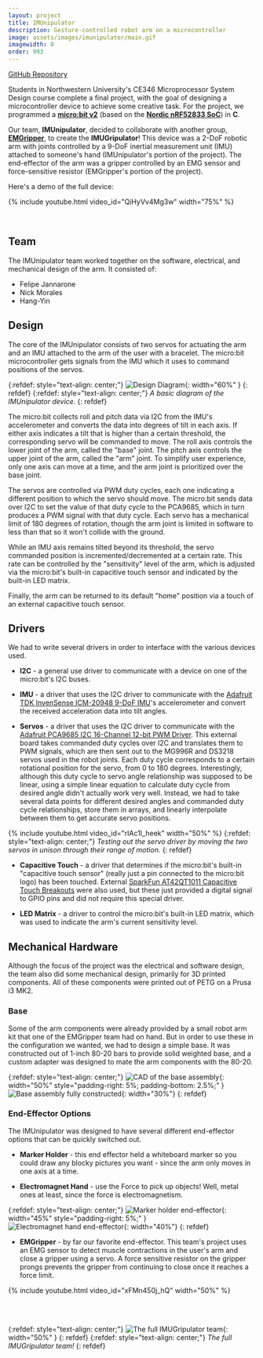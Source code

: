 ```yaml
---
layout: project
title: IMUnipulator
description: Gesture-controlled robot arm on a microcontroller
image: assets/images/imunipulator/main.gif
imagewidth: 0
order: 993
---
```


[GitHub Repository](https://github.com/hang-yin/IMUnipulator)

Students in Northwestern University's CE346 Microprocessor System Design course complete a final project, with the goal of designing a microcontroller device to achieve some creative task. For the project, we programmed a [**micro:bit v2**](https://tech.microbit.org/hardware/2-0-revision/) (based on the [**Nordic nRF52833 SoC**](https://www.nordicsemi.com/Products/nRF52833)) in **C**.

Our team, **IMUnipulator**, decided to collaborate with another group, [**EMGripper**](https://github.com/katie-hughes/emgripper), to create the **IMUGripulator**! This device was a 2-DoF robotic arm with joints controlled by a 9-DoF inertial measurement unit (IMU) attached to someone's hand (IMUnipulator's portion of the project). The end-effector of the arm was a gripper controlled by an EMG sensor and force-sensitive resistor (EMGripper's portion of the project).

Here's a demo of the full device:

{% include youtube.html video_id="QiHyVv4Mg3w" width="75%" %}

<br>

## Team
The IMUnipulator team worked together on the software, electrical, and mechanical design of the arm. It consisted of:
- Felipe Jannarone
- Nick Morales
- Hang-Yin

## Design
The core of the IMUnipulator consists of two servos for actuating the arm and an IMU attached to the arm of the user with a bracelet. The micro:bit microcontroller gets signals from the IMU which it uses to command positions of the servos.

{:refdef: style="text-align: center;"}
![Design Diagram](/assets/images/imunipulator/design-diagram.png){: width="60%" }
{: refdef}
{:refdef: style="text-align: center;"}
_A basic diagram of the IMUnipulator device._
{: refdef}

The micro:bit collects roll and pitch data via I2C from the IMU's accelerometer and converts the data into degrees of tilt in each axis. If either axis indicates a tilt that is higher than a certain threshold, the corresponding servo will be commanded to move. The roll axis controls the lower joint of the arm, called the "base" joint. The pitch axis controls the upper joint of the arm, called the "arm" joint. To simplify user experience, only one axis can move at a time, and the arm joint is prioritized over the base joint.

The servos are controlled via PWM duty cycles, each one indicating a different position to which the servo should move. The micro:bit sends data over I2C to set the value of that duty cycle to the PCA9685, which in turn produces a PWM signal with that duty cycle. Each servo has a mechanical limit of 180 degrees of rotation, though the arm joint is limited in software to less than that so it won't collide with the ground.

While an IMU axis remains tilted beyond its threshold, the servo commanded position is incremented/decremented at a certain rate. This rate can be controlled by the "sensitivity" level of the arm, which is adjusted via the micro:bit's built-in capacitive touch sensor and indicated by the built-in LED matrix.

Finally, the arm can be returned to its default "home" position via a touch of an external capacitive touch sensor.

## Drivers
We had to write several drivers in order to interface with the various devices used.

- **I2C** - a general use driver to communicate with a device on one of the micro:bit's I2C buses.

- **IMU** - a driver that uses the I2C driver to communicate with the [Adafruit TDK InvenSense ICM-20948 9-DoF IMU](https://learn.adafruit.com/adafruit-tdk-invensense-icm-20948-9-dof-imu)'s accelerometer and convert the received acceleration data into tilt angles.

- **Servos** - a driver that uses the I2C driver to communicate with the [Adafruit PCA9685 I2C 16-Channel 12-bit PWM Driver](https://www.adafruit.com/product/815). This external board takes commanded duty cycles over I2C and translates them to PWM signals, which are then sent out to the MG996R and DS3218 servos used in the robot joints. Each duty cycle corresponds to a certain rotational position for the servo, from 0 to 180 degrees. Interestingly, although this duty cycle to servo angle relationship was supposed to be linear, using a simple linear equation to calculate duty cycle from desired angle didn't actually work very well. Instead, we had to take several data points for different desired angles and commanded duty cycle relationships, store them in arrays, and linearly interpolate between them to get accurate servo positions.

{% include youtube.html video_id="rIAc1I_heek" width="50%" %}
{:refdef: style="text-align: center;"}
_Testing out the servo driver by moving the two servos in unison through their range of motion._
{: refdef}

- **Capacitive Touch** - a driver that determines if the micro:bit's built-in "capacitive touch sensor" (really just a pin connected to the micro:bit logo) has been touched. External [SparkFun AT42QT1011 Capacitive Touch Breakouts](https://www.sparkfun.com/products/14520) were also used, but these just provided a digital signal to GPIO pins and did not require this special driver.

- **LED Matrix** - a driver to control the micro:bit's built-in LED matrix, which was used to indicate the arm's current sensitivity level.

## Mechanical Hardware
Although the focus of the project was the electrical and software design, the team also did some mechanical design, primarily for 3D printed components. All of these components were printed out of PETG on a Prusa i3 MK2.

### Base
Some of the arm components were already provided by a small robot arm kit that one of the EMGripper team had on hand. But in order to use these in the configuration we wanted, we had to design a simple base. It was constructed out of 1-inch 80-20 bars to provide solid weighted base, and a custom adapter was designed to mate the arm components with the 80-20.

{:refdef: style="text-align: center;"}
![CAD of the base assembly](/assets/images/imunipulator/base-cad.png){: width="50%" style="padding-right: 5%; padding-bottom: 2.5%;" }
![Base assembly fully constructed](/assets/images/imunipulator/base-complete.jpg){: width="30%"}
{: refdef}

### End-Effector Options
The IMUnipulator was designed to have several different end-effector options that can be quickly switched out.

- **Marker Holder** - this end effector held a whiteboard marker so you could draw any blocky pictures you want - since the arm only moves in one axis at a time.

- **Electromagnet Hand** - use the Force to pick up objects! Well, metal ones at least, since the force is electromagnetism.

{:refdef: style="text-align: center;"}
![Marker holder end-effector](/assets/images/imunipulator/ee-marker-cad.png){: width="45%" style="padding-right: 5%;" }
![Electromagnet hand end-effector](/assets/images/imunipulator/ee-electromagnet-cad.png){: width="40%"}
{: refdef}

- **EMGripper** - by far our favorite end-effector. This team's project uses an EMG sensor to detect muscle contractions in the user's arm and close a gripper using a servo. A force sensitive resistor on the gripper prongs prevents the gripper from continuing to close once it reaches a force limit.

{% include youtube.html video_id="xFMn450j_hQ" width="50%" %}

<br>
<br>

{:refdef: style="text-align: center;"}
![The full IMUGripulator team](/assets/images/imunipulator/team.jpg){: width="50%" }
{: refdef}
{:refdef: style="text-align: center;"}
_The full IMUGripulator team!_
{: refdef}